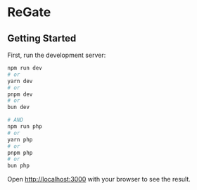 # ReGate

## Getting Started

First, run the development server:

```bash
npm run dev
# or
yarn dev
# or
pnpm dev
# or
bun dev

# AND
npm run php
# or
yarn php
# or
pnpm php
# or
bun php
```

Open [http://localhost:3000](http://localhost:3000) with your browser to see the result.

